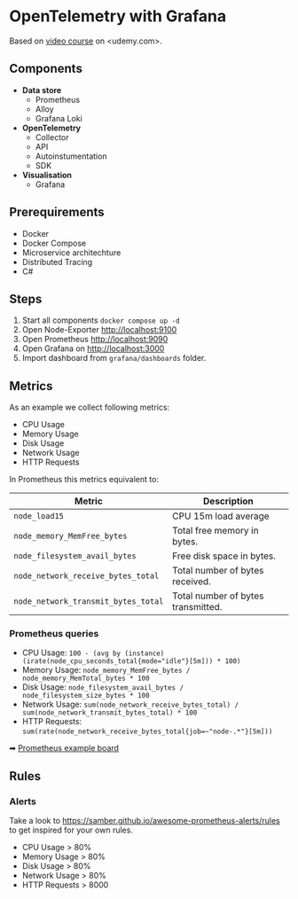 # OpenTelemetry with Grafana

Based on [video course](hhttps://www.udemy.com/course/mastering-prometheus-and-grafana/learn/lecture/27491608?start=0#overview) on <udemy.com>.

## Components

- **Data store**
  - Prometheus
  - Alloy
  - Grafana Loki
- **OpenTelemetry**
  - Collector
  - API
  - Autoinstumentation
  - SDK
- **Visualisation**
  - Grafana

## Prerequirements

- Docker
- Docker Compose
- Microservice architechture
- Distributed Tracing
- C#

## Steps

1. Start all components `docker compose up -d`
2. Open Node-Exporter <http://localhost:9100>
3. Open Prometheus <http://localhost:9090>
4. Open Grafana on <http://localhost:3000>
5. Import dashboard from `grafana/dashboards` folder.

## Metrics

As an example we collect following metrics:

- CPU Usage  
- Memory Usage
- Disk Usage
- Network Usage
- HTTP Requests

In Prometheus this metrics equivalent to:

| Metric | Description |
| ------ | ----------- |
| `node_load15` | CPU 15m load average |
| `node_memory_MemFree_bytes` | Total free memory in bytes. |
| `node_filesystem_avail_bytes` | Free disk space in bytes. |
| `node_network_receive_bytes_total` | Total number of bytes received. |
| `node_network_transmit_bytes_total` | Total number of bytes transmitted. |

### Prometheus queries

- CPU Usage: `100 - (avg by (instance) (irate(node_cpu_seconds_total{mode="idle"}[5m])) * 100)`
- Memory Usage: `node_memory_MemFree_bytes / node_memory_MemTotal_bytes * 100`
- Disk Usage: `node_filesystem_avail_bytes / node_filesystem_size_bytes * 100`
- Network Usage: `sum(node_network_receive_bytes_total) / sum(node_network_transmit_bytes_total) * 100`
- HTTP Requests: `sum(rate(node_network_receive_bytes_total{job=~"node-.*"}[5m]))`

➡ [Prometheus example board](http://localhost:9090/graph?g0.expr=sum(node_memory_Active_bytes%7Bjob%3D%22node-orbstack%22%7D)&g0.tab=0&g0.display_mode=lines&g0.show_exemplars=0&g0.range_input=1h&g1.expr=node_network_transmit_bytes_total&g1.tab=0&g1.display_mode=lines&g1.show_exemplars=0&g1.range_input=1h&g2.expr=node_memory_MemFree_bytes&g2.tab=0&g2.display_mode=lines&g2.show_exemplars=0&g2.range_input=1h&g3.expr=node_load15&g3.tab=0&g3.display_mode=lines&g3.show_exemplars=0&g3.range_input=1h&g4.expr=avg(node_filesystem_avail_bytes%20)%20by%20(device)&g4.tab=0&g4.display_mode=lines&g4.show_exemplars=0&g4.range_input=1h&g5.expr=node_network_receive_bytes_total%7Bdevice%3D%22eth0%22%7D&g5.tab=1&g5.display_mode=stacked&g5.show_exemplars=0&g5.range_input=1h&g6.expr=100%20-%20(avg%20by%20(instance)%20(irate(node_cpu_seconds_total%7Bmode%3D%22idle%22%7D%5B5m%5D))%20*%20100)&g6.tab=0&g6.display_mode=lines&g6.show_exemplars=0&g6.range_input=1h&g7.expr=avg(prometheus_http_requests_total)%20by%20(code)&g7.tab=0&g7.display_mode=lines&g7.show_exemplars=0&g7.range_input=1h)

## Rules

### Alerts

Take a look to <https://samber.github.io/awesome-prometheus-alerts/rules> to get inspired for your
own rules.

- CPU Usage > 80%
- Memory Usage > 80%
- Disk Usage > 80%
- Network Usage > 80%
- HTTP Requests > 8000
